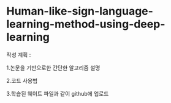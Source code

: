 # Human-like-sign-language-learning-method-using-deep-learning
작성 계획 : 

1.논문을 기반으로한 간단한 알고리즘 설명

2.코드 사용법

3.학습된 웨이트 파일과 같이 github에 업로드
